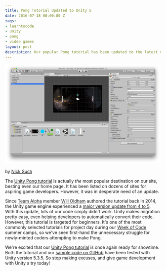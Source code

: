 ```yaml
---
title: Pong Tutorial Updated to Unity 5
date: 2016-07-18 00:00:00 Z
tags:
- learntocode
- unity
- pong
- video games
layout: post
description: Our popular Pong tutorial has been updated to the latest version of Unity
---
```


![Classic pong game developed in Unity 5](/img/blog/pong_updated_unity_5.png)

by [Nick Such](https://plus.google.com/+NickSuch/)

The [Unity Pong tutorial](/tutorials/unity-pong/) is actually *the* most popular destination on our site, besting even our home page. It has been listed on dozens of sites for aspiring game developers. However, it was in desperate need of an update.

<!--more-->

Since [Team Alpha](http://www.awesomeinc.org/internships/) member [Will Oldham](https://www.linkedin.com/in/willdoldham) authored the tutorial back in 2014, the Unity game engine experienced a [major version update from 4 to 5](https://docs.unity3d.com/Manual/UpgradeGuide5.html). With this update, lots of our code simply didn't work. Unity makes migration pretty easy, even helping developers to automatically convert their code. However, this tutorial is targeted for beginners. It's one of the most commonly selected tutorials for project day during our [Week of Code](/weekofcode/) summer camps, so we've seen first-hand the unnecessary struggle for newly-minted coders attempting to make Pong.

We're excited that our [Unity Pong tutorial](/tutorials/unity-pong/) is once again ready for showtime. Both the tutorial and our [sample code on GitHub](https://github.com/ainc/unity-pong/tree/unity5) have been tested with Unity version 5.3.5. So stop making excuses, and give game development with Unity a try today!